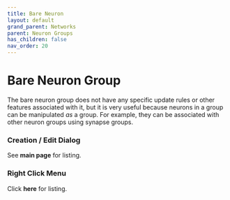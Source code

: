 ```yaml
---
title: Bare Neuron
layout: default
grand_parent: Networks
parent: Neuron Groups
has_children: false
nav_order: 20
---
```


# Bare Neuron Group 

The bare neuron group does not have any specific update rules or other features associated with it, but it is very useful because neurons in a group can be manipulated *as* a group. For example, they can be associated with other neuron groups using synapse groups.

### Creation / Edit Dialog

See  **main page** for listing.

### Right Click Menu

Click  **here** for listing.
